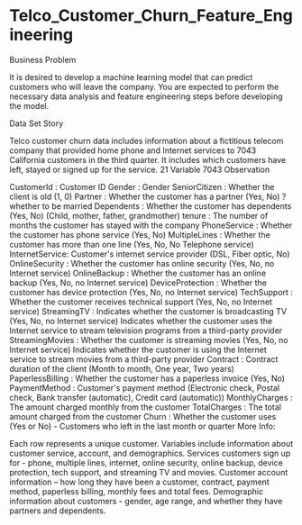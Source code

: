 # Telco_Customer_Churn_Feature_Engineering

Business Problem

It is desired to develop a machine learning model that can predict customers who will leave the company. You are expected to perform the necessary data analysis and feature engineering steps before developing the model.

Data Set Story

Telco customer churn data includes information about a fictitious telecom company that provided home phone and Internet services to 7043 California customers in the third quarter. It includes which customers have left, stayed or signed up for the service. 21 Variable 7043 Observation

CustomerId : Customer ID
Gender : Gender
SeniorCitizen : Whether the client is old (1, 0)
Partner : Whether the customer has a partner (Yes, No) ? whether to be married
Dependents : Whether the customer has dependents (Yes, No) (Child, mother, father, grandmother)
tenure : The number of months the customer has stayed with the company
PhoneService : Whether the customer has phone service (Yes, No)
MultipleLines : Whether the customer has more than one line (Yes, No, No Telephone service)
InternetService: Customer's internet service provider (DSL, Fiber optic, No)
OnlineSecurity : Whether the customer has online security (Yes, No, no Internet service)
OnlineBackup : Whether the customer has an online backup (Yes, No, no Internet service)
DeviceProtection : Whether the customer has device protection (Yes, No, no Internet service)
TechSupport : Whether the customer receives technical support (Yes, No, no Internet service)
StreamingTV : Indicates whether the customer is broadcasting TV (Yes, No, no Internet service) Indicates whether the customer uses the Internet service to stream television programs from a third-party provider
StreamingMovies : Whether the customer is streaming movies (Yes, No, no Internet service) Indicates whether the customer is using the Internet service to stream movies from a third-party provider
Contract : Contract duration of the client (Month to month, One year, Two years)
PaperlessBilling : Whether the customer has a paperless invoice (Yes, No)
PaymentMethod : Customer's payment method (Electronic check, Postal check, Bank transfer (automatic), Credit card (automatic))
MonthlyCharges : The amount charged monthly from the customer
TotalCharges : The total amount charged from the customer
Churn : Whether the customer uses (Yes or No) - Customers who left in the last month or quarter
More Info:

Each row represents a unique customer. Variables include information about customer service, account, and demographics. Services customers sign up for - phone, multiple lines, internet, online security, online backup, device protection, tech support, and streaming TV and movies. Customer account information – how long they have been a customer, contract, payment method, paperless billing, monthly fees and total fees. Demographic information about customers - gender, age range, and whether they have partners and dependents.
